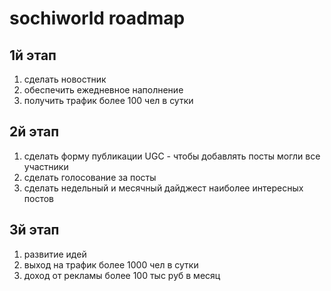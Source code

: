# sochiworld roadmap

## 1й этап

1. сделать новостник
2. обеспечить ежедневное наполнение
3. получить трафик более 100 чел в сутки


## 2й этап

1. сделать форму публикации UGC - чтобы добавлять посты могли все участники
2. сделать голосование за посты
3. сделать недельный и месячный дайджест наиболее интересных постов


## 3й этап

1. развитие идей
2. выход на трафик более 1000 чел в сутки
3. доход от рекламы более 100 тыс руб в месяц
